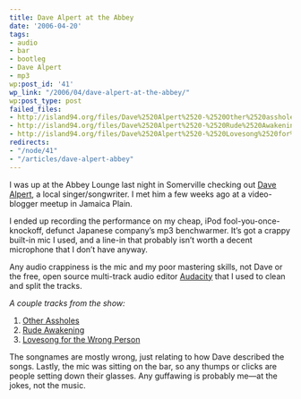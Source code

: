 ```yaml
---
title: Dave Alpert at the Abbey
date: '2006-04-20'
tags:
- audio
- bar
- bootleg
- Dave Alpert
- mp3
wp:post_id: '41'
wp_link: "/2006/04/dave-alpert-at-the-abbey/"
wp:post_type: post
failed_files:
- http://island94.org/files/Dave%2520Alpert%2520-%2520Other%2520assholes.mp3
- http://island94.org/files/Dave%2520Alpert%2520-%2520Rude%2520Awakening.mp3
- http://island94.org/files/Dave%2520Alpert%2520-%2520Lovesong%2520for%2520the%2520wrong%2520person.mp3
redirects:
- "/node/41"
- "/articles/dave-alpert-abbey"
---
```


I was up at the Abbey Lounge last night in Somerville checking out [Dave Alpert](http://davealpert.com), a local singer/songwriter. I met him a few weeks ago at a video-blogger meetup in Jamaica Plain.

I ended up recording the performance on my cheap, iPod fool-you-once-knockoff, defunct Japanese company’s mp3 benchwarmer. It’s got a crappy built-in mic I used, and a line-in that probably isn’t worth a decent microphone that I don’t have anyway.

Any audio crappiness is the mic and my poor mastering skills, not Dave or the free, open source multi-track audio editor [Audacity](http://audacity.sourceforge.net/) that I used to clean and split the tracks.

_A couple tracks from the show:_

1. [Other Assholes](http://island94.org/files/Dave%20Alpert%20-%20Other%20assholes.mp3)
2. [Rude Awakening](http://island94.org/files/Dave%20Alpert%20-%20Rude%20Awakening.mp3)
3. [Lovesong for the Wrong Person](http://island94.org/files/Dave%20Alpert%20-%20Lovesong%20for%20the%20wrong%20person.mp3)

The songnames are mostly wrong, just relating to how Dave described the songs. Lastly, the mic was sitting on the bar, so any thumps or clicks are people setting down their glasses. Any guffawing is probably me—at the jokes, not the music.

